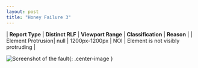 ```yaml
---
layout: post
title: "Honey Failure 3"
---
```

| **Report Type** | **Distinct RLF** | **Viewport Range** | **Classification** | **Reason** |
| Element Protrusion| null | 1200px-1200px | NOI | Element is not visibly protruding | 

![Screenshot of the fault](../../../assets/images/Honey/fault3/overflow-Width1200.png){: .center-image }